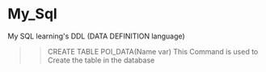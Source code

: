 # My_Sql
My SQL learning's
DDL (DATA DEFINITION language)
>> CREATE TABLE POI_DATA(Name var)
This Command is used to Create the table in the database
